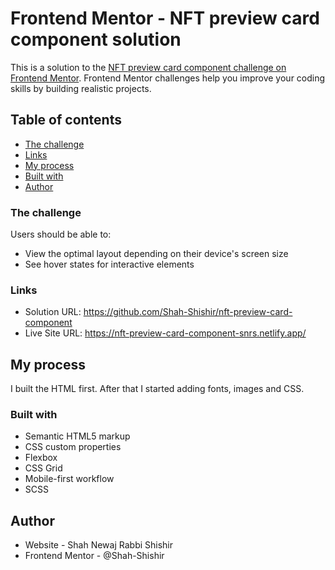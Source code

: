 # Frontend Mentor - NFT preview card component solution

This is a solution to the [NFT preview card component challenge on Frontend Mentor](https://www.frontendmentor.io/challenges/nft-preview-card-component-SbdUL_w0U). Frontend Mentor challenges help you improve your coding skills by building realistic projects. 

## Table of contents
- [The challenge](#the-challenge)
- [Links](#links)
- [My process](#my-process)
- [Built with](#built-with)
- [Author](#author)

### The challenge
Users should be able to:
- View the optimal layout depending on their device's screen size
- See hover states for interactive elements

### Links
- Solution URL: https://github.com/Shah-Shishir/nft-preview-card-component
- Live Site URL: https://nft-preview-card-component-snrs.netlify.app/

## My process
I built the HTML first. After that I started adding fonts, images and CSS.

### Built with
- Semantic HTML5 markup
- CSS custom properties
- Flexbox
- CSS Grid
- Mobile-first workflow
- SCSS

## Author
- Website - Shah Newaj Rabbi Shishir
- Frontend Mentor - @Shah-Shishir

